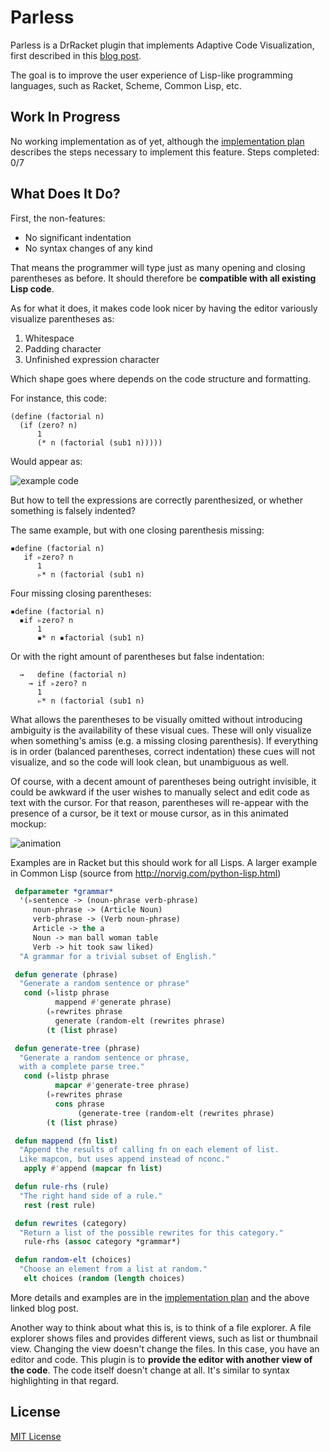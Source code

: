 # Parless
Parless is a DrRacket plugin that implements Adaptive Code Visualization, first described in this [blog post](https://benhsz.github.io/my-answer-to-the-parenthesis-problem/). 

The goal is to improve the user experience of Lisp-like programming languages, such as Racket, Scheme, Common Lisp, etc.

## Work In Progress
No working implementation as of yet, although the [implementation plan](steps-to-implement.md) describes the steps necessary to implement this feature. Steps completed: 0/7

## What Does It Do?
First, the non-features: 

* No significant indentation
* No syntax changes of any kind

That means the programmer will type just as many opening and closing parentheses as before. It should therefore be __compatible with all existing Lisp code__.

As for what it does, it makes code look nicer by having the editor variously visualize parentheses as:

1. Whitespace
2. Padding character
3. Unfinished expression character

Which shape goes where depends on the code structure and formatting.

For instance, this code:

```racket
(define (factorial n)
  (if (zero? n)
      1
      (* n (factorial (sub1 n)))))
```
Would appear as:

![example code](https://benhsz.github.io/images/parless/parless.png)

But how to tell the expressions are correctly parenthesized, or whether something is falsely indented? 

The same example, but with one closing parenthesis missing:

```racket
▪define (factorial n)
   if ▹zero? n
      1
      ▹* n (factorial (sub1 n)
```
Four missing closing parentheses:

```racket
▪define (factorial n)
  ▪if ▹zero? n
      1
      ▪* n ▪factorial (sub1 n)
```
Or with the right amount of parentheses but false indentation:

```racket
  →   define (factorial n)
    → if ▹zero? n
      1
      ▹* n (factorial (sub1 n)
```

What allows the parentheses to be visually omitted without introducing ambiguity is the availability of these visual cues. These will only visualize when something's amiss (e.g. a missing closing parenthesis). If everything is in order (balanced parentheses, correct indentation) these cues will not visualize, and so the code will look clean, but unambiguous as well.

Of course, with a decent amount of parentheses being outright invisible, it could be awkward if the user wishes to manually select and edit code as text with the cursor. For that reason, parentheses will re-appear with the presence of a cursor, be it text or mouse cursor, as in this animated mockup:

![animation](https://benhsz.github.io/images/parless/mouse-over.gif)

Examples are in Racket but this should work for all Lisps. A larger example in Common Lisp (source from http://norvig.com/python-lisp.html)

```lisp
 defparameter *grammar*
  '(▹sentence -> (noun-phrase verb-phrase)
     noun-phrase -> (Article Noun)
     verb-phrase -> (Verb noun-phrase)
     Article -> the a
     Noun -> man ball woman table
     Verb -> hit took saw liked)
  "A grammar for a trivial subset of English."

 defun generate (phrase)
  "Generate a random sentence or phrase"
   cond (▹listp phrase
          mappend #'generate phrase)
        (▹rewrites phrase
          generate (random-elt (rewrites phrase)
        (t (list phrase)

 defun generate-tree (phrase)
  "Generate a random sentence or phrase,
  with a complete parse tree."
   cond (▹listp phrase
          mapcar #'generate-tree phrase)
        (▹rewrites phrase
          cons phrase
               (generate-tree (random-elt (rewrites phrase)
        (t (list phrase)

 defun mappend (fn list)
  "Append the results of calling fn on each element of list.
  Like mapcon, but uses append instead of nconc."
   apply #'append (mapcar fn list)

 defun rule-rhs (rule)
  "The right hand side of a rule."
   rest (rest rule)

 defun rewrites (category)
  "Return a list of the possible rewrites for this category."
   rule-rhs (assoc category *grammar*)

 defun random-elt (choices)
  "Choose an element from a list at random."
   elt choices (random (length choices)
  ```
  
More details and examples are in the [implementation plan](steps-to-implement.md) and the above linked blog post.

Another way to think about what this is, is to think of a file explorer. A file explorer shows files and provides different views, such as list or thumbnail view. Changing the view doesn't change the files. In this case, you have an editor and code. This plugin is to __provide the editor with another view of the code__. The code itself doesn't change at all. It's similar to syntax highlighting in that regard.

## License
[MIT License](LICENSE)
